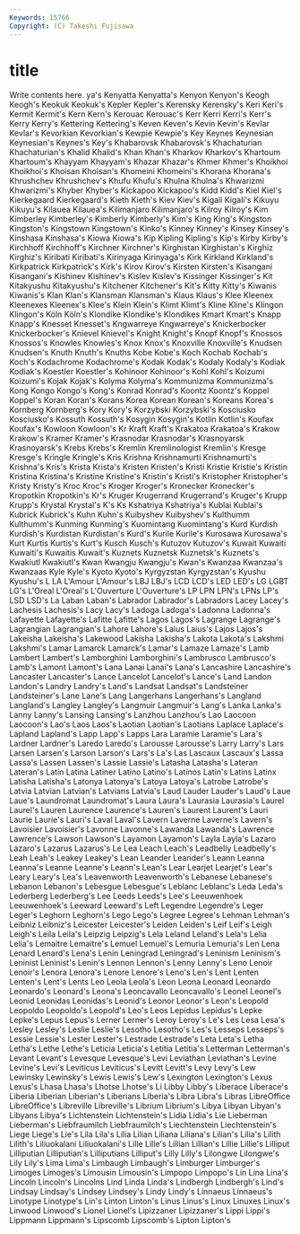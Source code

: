 ```yaml
---
Keywords: 15766 
Copyright: (C) Takeshi Fujisawa
---
```


# title

Write contents here.
ya's Kenyatta Kenyatta's
Kenyon Kenyon's Keogh Keogh's Keokuk Keokuk's Kepler Kepler's Kerensky Kerensky's
Keri Keri's Kermit Kermit's Kern Kern's Kerouac Kerouac's Kerr Kerri
Kerri's Kerr's Kerry Kerry's Kettering Kettering's Keven Keven's Kevin Kevin's
Kevlar Kevlar's Kevorkian Kevorkian's Kewpie Kewpie's Key Keynes Keynesian Keynesian's
Keynes's Key's Khabarovsk Khabarovsk's Khachaturian Khachaturian's Khalid Khalid's Khan Khan's
Kharkov Kharkov's Khartoum Khartoum's Khayyam Khayyam's Khazar Khazar's Khmer Khmer's
Khoikhoi Khoikhoi's Khoisan Khoisan's Khomeini Khomeini's Khorana Khorana's Khrushchev Khrushchev's
Khufu Khufu's Khulna Khulna's Khwarizmi Khwarizmi's Khyber Khyber's Kickapoo Kickapoo's
Kidd Kidd's Kiel Kiel's Kierkegaard Kierkegaard's Kieth Kieth's Kiev Kiev's
Kigali Kigali's Kikuyu Kikuyu's Kilauea Kilauea's Kilimanjaro Kilimanjaro's Kilroy Kilroy's
Kim Kimberley Kimberley's Kimberly Kimberly's Kim's King King's Kingston Kingston's
Kingstown Kingstown's Kinko's Kinney Kinney's Kinsey Kinsey's Kinshasa Kinshasa's Kiowa
Kiowa's Kip Kipling Kipling's Kip's Kirby Kirby's Kirchhoff Kirchhoff's Kirchner
Kirchner's Kirghistan Kirghistan's Kirghiz Kirghiz's Kiribati Kiribati's Kirinyaga Kirinyaga's Kirk
Kirkland Kirkland's Kirkpatrick Kirkpatrick's Kirk's Kirov Kirov's Kirsten Kirsten's Kisangani
Kisangani's Kishinev Kishinev's Kislev Kislev's Kissinger Kissinger's Kit Kitakyushu Kitakyushu's
Kitchener Kitchener's Kit's Kitty Kitty's Kiwanis Kiwanis's Klan Klan's Klansman
Klansman's Klaus Klaus's Klee Kleenex Kleenexes Kleenex's Klee's Klein Klein's
Klimt Klimt's Kline Kline's Klingon Klingon's Köln Köln's Klondike Klondike's
Klondikes Kmart Kmart's Knapp Knapp's Knesset Knesset's Kngwarreye Kngwarreye's Knickerbocker
Knickerbocker's Knievel Knievel's Knight Knight's Knopf Knopf's Knossos Knossos's Knowles
Knowles's Knox Knox's Knoxville Knoxville's Knudsen Knudsen's Knuth Knuth's Knuths
Kobe Kobe's Koch Kochab Kochab's Koch's Kodachrome Kodachrome's Kodak Kodak's
Kodaly Kodaly's Kodiak Kodiak's Koestler Koestler's Kohinoor Kohinoor's Kohl Kohl's
Koizumi Koizumi's Kojak Kojak's Kolyma Kolyma's Kommunizma Kommunizma's Kong Kongo
Kongo's Kong's Konrad Konrad's Koontz Koontz's Koppel Koppel's Koran Koran's
Korans Korea Korean Korean's Koreans Korea's Kornberg Kornberg's Kory Kory's
Korzybski Korzybski's Kosciusko Kosciusko's Kossuth Kossuth's Kosygin Kosygin's Kotlin Kotlin's
Koufax Koufax's Kowloon Kowloon's Kr Kraft Kraft's Krakatoa Krakatoa's Krakow
Krakow's Kramer Kramer's Krasnodar Krasnodar's Krasnoyarsk Krasnoyarsk's Krebs Krebs's Kremlin
Kremlinologist Kremlin's Kresge Kresge's Kringle Kringle's Kris Krishna Krishnamurti Krishnamurti's
Krishna's Kris's Krista Krista's Kristen Kristen's Kristi Kristie Kristie's Kristin
Kristina Kristina's Kristine Kristine's Kristin's Kristi's Kristopher Kristopher's Kristy Kristy's
Kroc Kroc's Kroger Kroger's Kronecker Kronecker's Kropotkin Kropotkin's Kr's Kruger
Krugerrand Krugerrand's Kruger's Krupp Krupp's Krystal Krystal's K's Ks Kshatriya
Kshatriya's Kublai Kublai's Kubrick Kubrick's Kuhn Kuhn's Kuibyshev Kuibyshev's Kulthumm
Kulthumm's Kunming Kunming's Kuomintang Kuomintang's Kurd Kurdish Kurdish's Kurdistan Kurdistan's
Kurd's Kurile Kurile's Kurosawa Kurosawa's Kurt Kurtis Kurtis's Kurt's Kusch
Kusch's Kutuzov Kutuzov's Kuwait Kuwaiti Kuwaiti's Kuwaitis Kuwait's Kuznets Kuznetsk
Kuznetsk's Kuznets's Kwakiutl Kwakiutl's Kwan Kwangju Kwangju's Kwan's Kwanzaa Kwanzaa's
Kwanzaas Kyle Kyle's Kyoto Kyoto's Kyrgyzstan Kyrgyzstan's Kyushu Kyushu's L
LA L'Amour L'Amour's LBJ LBJ's LCD LCD's LED LED's LG
LGBT LG's L'Oreal L'Oreal's L'Ouverture L'Ouverture's LP LPN LPN's LPNs
LP's LSD LSD's La Laban Laban's Labrador Labrador's Labradors Lacey
Lacey's Lachesis Lachesis's Lacy Lacy's Ladoga Ladoga's Ladonna Ladonna's Lafayette
Lafayette's Lafitte Lafitte's Lagos Lagos's Lagrange Lagrange's Lagrangian Lagrangian's Lahore
Lahore's Laius Laius's Lajos Lajos's Lakeisha Lakeisha's Lakewood Lakisha Lakisha's
Lakota Lakota's Lakshmi Lakshmi's Lamar Lamarck Lamarck's Lamar's Lamaze Lamaze's
Lamb Lambert Lambert's Lamborghini Lamborghini's Lambrusco Lambrusco's Lamb's Lamont Lamont's
Lana Lanai Lanai's Lana's Lancashire Lancashire's Lancaster Lancaster's Lance Lancelot
Lancelot's Lance's Land Landon Landon's Landry Landry's Land's Landsat Landsat's
Landsteiner Landsteiner's Lane Lane's Lang Langerhans Langerhans's Langland Langland's Langley
Langley's Langmuir Langmuir's Lang's Lanka Lanka's Lanny Lanny's Lansing Lansing's
Lanzhou Lanzhou's Lao Laocoon Laocoon's Lao's Laos Laos's Laotian Laotian's
Laotians Laplace Laplace's Lapland Lapland's Lapp Lapp's Lapps Lara Laramie
Laramie's Lara's Lardner Lardner's Laredo Laredo's Larousse Larousse's Larry Larry's
Lars Larsen Larsen's Larson Larson's Lars's La's Las Lascaux Lascaux's
Lassa Lassa's Lassen Lassen's Lassie Lassie's Latasha Latasha's Lateran Lateran's
Latin Latina Latiner Latino Latino's Latinos Latin's Latins Latinx Latisha
Latisha's Latonya Latonya's Latoya Latoya's Latrobe Latrobe's Latvia Latvian Latvian's
Latvians Latvia's Laud Lauder Lauder's Laud's Laue Laue's Laundromat Laundromat's
Laura Laura's Laurasia Laurasia's Laurel Laurel's Lauren Laurence Laurence's Lauren's
Laurent Laurent's Lauri Laurie Laurie's Lauri's Laval Laval's Lavern Laverne
Laverne's Lavern's Lavoisier Lavoisier's Lavonne Lavonne's Lawanda Lawanda's Lawrence Lawrence's
Lawson Lawson's Layamon Layamon's Layla Layla's Lazaro Lazaro's Lazarus Lazarus's
Le Lea Leach Leach's Leadbelly Leadbelly's Leah Leah's Leakey Leakey's
Lean Leander Leander's Leann Leanna Leanna's Leanne Leanne's Leann's Lean's
Lear Learjet Learjet's Lear's Leary Leary's Lea's Leavenworth Leavenworth's Lebanese
Lebanese's Lebanon Lebanon's Lebesgue Lebesgue's Leblanc Leblanc's Leda Leda's Lederberg
Lederberg's Lee Leeds Leeds's Lee's Leeuwenhoek Leeuwenhoek's Leeward Leeward's Left
Legendre Legendre's Leger Leger's Leghorn Leghorn's Lego Lego's Legree Legree's
Lehman Lehman's Leibniz Leibniz's Leicester Leicester's Leiden Leiden's Leif Leif's
Leigh Leigh's Leila Leila's Leipzig Leipzig's Lela Leland Leland's Lela's
Lelia Lelia's Lemaitre Lemaitre's Lemuel Lemuel's Lemuria Lemuria's Len Lena
Lenard Lenard's Lena's Lenin Leningrad Leningrad's Leninism Leninism's Leninist Leninist's
Lenin's Lennon Lennon's Lenny Lenny's Leno Lenoir Lenoir's Lenora Lenora's
Lenore Lenore's Leno's Len's Lent Lenten Lenten's Lent's Lents Leo
Leola Leola's Leon Leona Leonard Leonardo Leonardo's Leonard's Leona's Leoncavallo
Leoncavallo's Leonel Leonel's Leonid Leonidas Leonidas's Leonid's Leonor Leonor's Leon's
Leopold Leopoldo Leopoldo's Leopold's Leo's Leos Lepidus Lepidus's Lepke Lepke's
Lepus Lepus's Lerner Lerner's Leroy Leroy's Le's Les Lesa Lesa's
Lesley Lesley's Leslie Leslie's Lesotho Lesotho's Les's Lesseps Lesseps's Lessie
Lessie's Lester Lester's Lestrade Lestrade's Leta Leta's Letha Letha's Lethe
Lethe's Leticia Leticia's Letitia Letitia's Letterman Letterman's Levant Levant's Levesque
Levesque's Levi Leviathan Leviathan's Levine Levine's Levi's Leviticus Leviticus's Levitt
Levitt's Levy Levy's Lew Lewinsky Lewinsky's Lewis Lewis's Lew's Lexington
Lexington's Lexus Lexus's Lhasa Lhasa's Lhotse Lhotse's Li Libby Libby's
Liberace Liberace's Liberia Liberian Liberian's Liberians Liberia's Libra Libra's Libras
LibreOffice LibreOffice's Libreville Libreville's Librium Librium's Libya Libyan Libyan's Libyans
Libya's Lichtenstein Lichtenstein's Lidia Lidia's Lie Lieberman Lieberman's Liebfraumilch Liebfraumilch's
Liechtenstein Liechtenstein's Liege Liege's Lie's Lila Lila's Lilia Lilian Liliana
Liliana's Lilian's Lilia's Lilith Lilith's Liliuokalani Liliuokalani's Lille Lille's Lillian
Lillian's Lillie Lillie's Lilliput Lilliputian Lilliputian's Lilliputians Lilliput's Lilly Lilly's
Lilongwe Lilongwe's Lily Lily's Lima Lima's Limbaugh Limbaugh's Limburger Limburger's
Limoges Limoges's Limousin Limousin's Limpopo Limpopo's Lin Lina Lina's Lincoln
Lincoln's Lincolns Lind Linda Linda's Lindbergh Lindbergh's Lind's Lindsay Lindsay's
Lindsey Lindsey's Lindy Lindy's Linnaeus Linnaeus's Linotype Linotype's Lin's Linton
Linton's Linus Linus's Linux Linuxes Linux's Linwood Linwood's Lionel Lionel's
Lipizzaner Lipizzaner's Lippi Lippi's Lippmann Lippmann's Lipscomb Lipscomb's Lipton Lipton's
